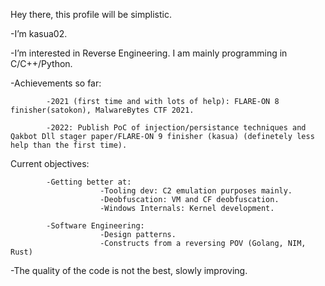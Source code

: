 Hey there, this profile will be simplistic.

-I’m kasua02.

-I’m interested in Reverse Engineering. I am mainly programming in C/C++/Python.

-Achievements so far:

            -2021 (first time and with lots of help): FLARE-ON 8 finisher(satokon), MalwareBytes CTF 2021.
            
            -2022: Publish PoC of injection/persistance techniques and Qakbot Dll stager paper/FLARE-ON 9 finisher (kasua) (definetely less help than the first time).

Current objectives:

            -Getting better at: 
                        -Tooling dev: C2 emulation purposes mainly.
                        -Deobfuscation: VM and CF deobfuscation.
                        -Windows Internals: Kernel development.
                        
            -Software Engineering: 
                        -Design patterns.
                        -Constructs from a reversing POV (Golang, NIM, Rust)      
            
-The quality of the code is not the best, slowly improving.

<!---
NtQuerySystemInformation/NtQuerySystemInformation is a ✨ special ✨ repository because its `README.md` (this file) appears on your GitHub profile.
You can click the Preview link to take a look at your changes.
--->
